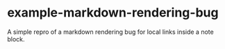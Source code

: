 # example-markdown-rendering-bug
A simple repro of a markdown rendering bug for local links inside a note block.
